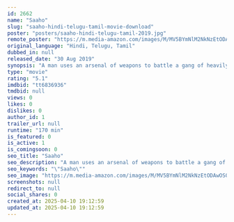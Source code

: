 ```yaml
---
id: 2662
name: "Saaho"
slug: "saaho-hindi-telugu-tamil-movie-download"
poster: "posters/saaho-hindi-telugu-tamil-2019.jpg"
remote_poster: "https://m.media-amazon.com/images/M/MV5BYmNlM2NkNzEtODAwOS00MTFjLTljODAtNjJjODdhZjI5MGYzXkEyXkFqcGc@._V1_SX300.jpg"
original_language: "Hindi, Telugu, Tamil"
dubbed_in: null
released_date: "30 Aug 2019"
synopsis: "A man uses an arsenal of weapons to battle a gang of heavily armed thugs in the city. With the city under fire and people's lives at risk, the one man has to give everything he has got to take the city back."
type: "movie"
rating: "5.1"
imdbid: "tt6836936"
tmdbid: null
views: 0
likes: 0
dislikes: 0
author_id: 1
trailer_url: null
runtime: "170 min"
is_featured: 0
is_active: 1
is_comingsoon: 0
seo_title: "Saaho"
seo_description: "A man uses an arsenal of weapons to battle a gang of heavily armed thugs in the city. With the city under fire and people's lives at risk, the one man has to give everything he has got to take the city back."
seo_keywords: "\"Saaho\""
seo_image: "https://m.media-amazon.com/images/M/MV5BYmNlM2NkNzEtODAwOS00MTFjLTljODAtNjJjODdhZjI5MGYzXkEyXkFqcGc@._V1_SX300.jpg"
screenshots: null
redirect_to: null
social_shares: 0
created_at: 2025-04-10 19:12:59
updated_at: 2025-04-10 19:12:59
---
```


